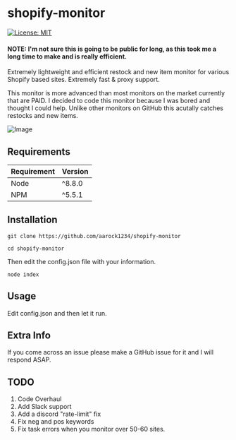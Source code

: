 # shopify-monitor
[![License: MIT](https://img.shields.io/badge/License-MIT-blue.svg)](https://opensource.org/licenses/MIT)

#### NOTE: I'm not sure this is going to be public for long, as this took me a long time to make and is really efficient.

Extremely lightweight and efficient restock and new item monitor for various Shopify based sites. Extremely fast & proxy support.

This monitor is more advanced than most monitors on the market currently that are PAID. I decided to code this monitor because
I was bored and thought I could help. Unlike other monitors on GitHub this acutally catches restocks and new items.

![Image](https://i.gyazo.com/dcee0530f1ca506844651f744b058245.png)

## Requirements
| Requirement | Version |
| ---|---|
| Node | ^8.8.0 |
| NPM | ^5.5.1 |


## Installation

``git clone https://github.com/aarock1234/shopify-monitor``

``cd shopify-monitor``

Then edit the config.json file with your information.

``node index``


## Usage

Edit config.json and then let it run.

## Extra Info

If you come across an issue please make a GitHub issue for it and I will respond ASAP.

## TODO

1. Code Overhaul
2. Add Slack support
3. Add a discord "rate-limit" fix
4. Fix neg and pos keywords
5. Fix task errors when you monitor over 50-60 sites.
